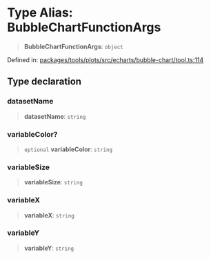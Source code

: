 # Type Alias: BubbleChartFunctionArgs

> **BubbleChartFunctionArgs**: `object`

Defined in: [packages/tools/plots/src/echarts/bubble-chart/tool.ts:114](https://github.com/GeoDaCenter/openassistant/blob/28e38a23cf528ccfe10391135d12fba8d3e385da/packages/tools/plots/src/echarts/bubble-chart/tool.ts#L114)

## Type declaration

### datasetName

> **datasetName**: `string`

### variableColor?

> `optional` **variableColor**: `string`

### variableSize

> **variableSize**: `string`

### variableX

> **variableX**: `string`

### variableY

> **variableY**: `string`
